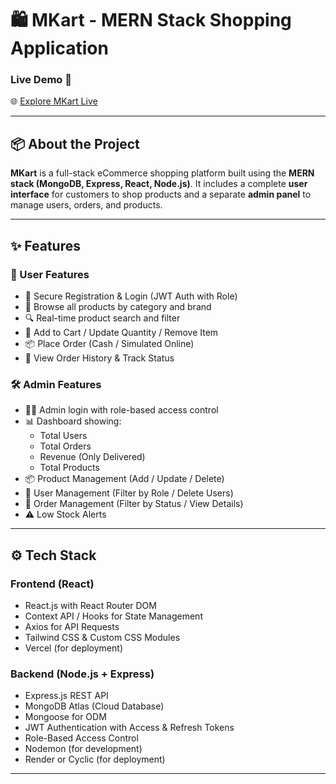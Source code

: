 # 🛍️ MKart - MERN Stack Shopping Application

### Live Demo 🔗
🌐 [Explore MKart Live](https://frontend-shopping-application.vercel.app)

---

## 📦 About the Project

**MKart** is a full-stack eCommerce shopping platform built using the **MERN stack (MongoDB, Express, React, Node.js)**. It includes a complete **user interface** for customers to shop products and a separate **admin panel** to manage users, orders, and products.

---

## ✨ Features

### 👤 User Features

- 🔐 Secure Registration & Login (JWT Auth with Role)
- 👕 Browse all products by category and brand
- 🔍 Real-time product search and filter
- 🛒 Add to Cart / Update Quantity / Remove Item
- 📦 Place Order (Cash / Simulated Online)
- 🧾 View Order History & Track Status

### 🛠️ Admin Features

- 🧑‍💼 Admin login with role-based access control
- 📊 Dashboard showing:
  - Total Users
  - Total Orders
  - Revenue (Only Delivered)
  - Total Products
- 📦 Product Management (Add / Update / Delete)
- 👥 User Management (Filter by Role / Delete Users)
- 📜 Order Management (Filter by Status / View Details)
- ⚠️ Low Stock Alerts

---

## ⚙️ Tech Stack

### Frontend (React)

- React.js with React Router DOM
- Context API / Hooks for State Management
- Axios for API Requests
- Tailwind CSS & Custom CSS Modules
- Vercel (for deployment)

### Backend (Node.js + Express)

- Express.js REST API
- MongoDB Atlas (Cloud Database)
- Mongoose for ODM
- JWT Authentication with Access & Refresh Tokens
- Role-Based Access Control
- Nodemon (for development)
- Render or Cyclic (for deployment)

---
